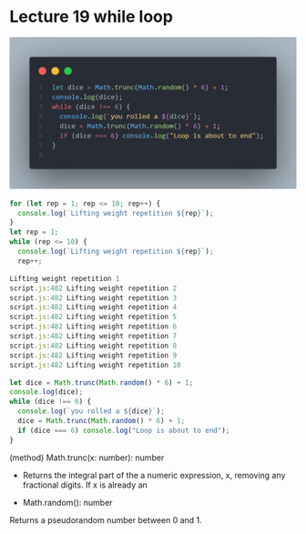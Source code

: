 # Lecture 19 while loop

![code](code.png)

```js
for (let rep = 1; rep <= 10; rep++) {
  console.log(`Lifting weight repetition ${rep}`);
}
let rep = 1;
while (rep <= 10) {
  console.log(`Lifting weight repetition ${rep}`);
  rep++;
```

```js
Lifting weight repetition 1
script.js:482 Lifting weight repetition 2
script.js:482 Lifting weight repetition 3
script.js:482 Lifting weight repetition 4
script.js:482 Lifting weight repetition 5
script.js:482 Lifting weight repetition 6
script.js:482 Lifting weight repetition 7
script.js:482 Lifting weight repetition 8
script.js:482 Lifting weight repetition 9
script.js:482 Lifting weight repetition 10
```

```js
let dice = Math.trunc(Math.random() * 6) + 1;
console.log(dice);
while (dice !== 6) {
  console.log(`you rolled a ${dice}`);
  dice = Math.trunc(Math.random() * 6) + 1;
  if (dice === 6) console.log("Loop is about to end");
}
```

(method) Math.trunc(x: number): number

- Returns the integral part of the a numeric expression, x, removing any fractional digits. If x is already an

-  Math.random(): number

  Returns a pseudorandom number between 0 and 1.

